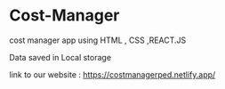 # Cost-Manager
cost manager app using HTML , CSS ,REACT.JS

Data saved in Local storage

link to our website : https://costmanagerped.netlify.app/
